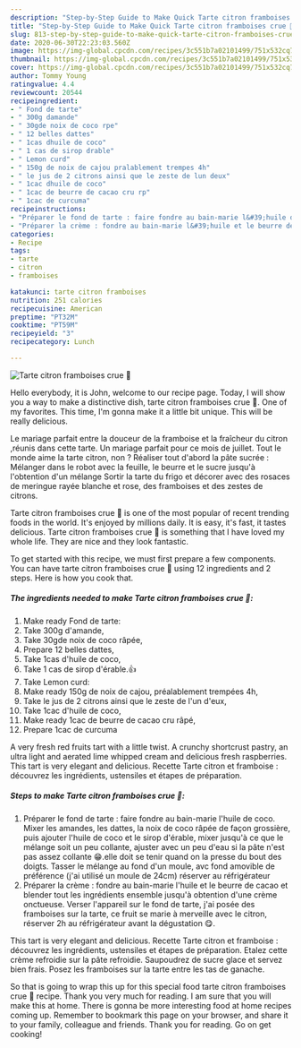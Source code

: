```yaml
---
description: "Step-by-Step Guide to Make Quick Tarte citron framboises crue 🍰"
title: "Step-by-Step Guide to Make Quick Tarte citron framboises crue 🍰"
slug: 813-step-by-step-guide-to-make-quick-tarte-citron-framboises-crue
date: 2020-06-30T22:23:03.560Z
image: https://img-global.cpcdn.com/recipes/3c551b7a02101499/751x532cq70/tarte-citron-framboises-crue-🍰-photo-principale-de-la-recette.jpg
thumbnail: https://img-global.cpcdn.com/recipes/3c551b7a02101499/751x532cq70/tarte-citron-framboises-crue-🍰-photo-principale-de-la-recette.jpg
cover: https://img-global.cpcdn.com/recipes/3c551b7a02101499/751x532cq70/tarte-citron-framboises-crue-🍰-photo-principale-de-la-recette.jpg
author: Tommy Young
ratingvalue: 4.4
reviewcount: 20544
recipeingredient:
- " Fond de tarte"
- " 300g damande"
- " 30gde noix de coco rpe"
- " 12 belles dattes"
- " 1cas dhuile de coco"
- " 1 cas de sirop drable"
- " Lemon curd"
- " 150g de noix de cajou pralablement trempes 4h"
- " le jus de 2 citrons ainsi que le zeste de lun deux"
- " 1cac dhuile de coco"
- " 1cac de beurre de cacao cru rp"
- " 1cac de curcuma"
recipeinstructions:
- "Préparer le fond de tarte : faire fondre au bain-marie l&#39;huile de coco. Mixer les amandes, les dattes, la noix de coco râpée de façon grossière, puis ajouter l&#39;huile de coco et le sirop d&#39;érable, mixer jusqu&#39;à ce que le mélange soit un peu collante, ajuster avec un peu d&#39;eau si la pâte n&#39;est pas assez collante 😁.elle doit se tenir quand on la presse du bout des doigts. Tasser le mélange au fond d&#39;un moule, avc fond amovible de préférence (j&#39;ai utilisé un moule de 24cm) réserver au réfrigérateur"
- "Préparer la crème : fondre au bain-marie l&#39;huile et le beurre de cacao et blender tout les ingrédients ensemble jusqu&#39;à obtention d&#39;une crème onctueuse. Verser l&#39;appareil sur le fond de tarte, j&#39;ai posée des framboises sur la tarte, ce fruit se marie à merveille avec le citron, réserver 2h au réfrigérateur avant la dégustation 😋."
categories:
- Recipe
tags:
- tarte
- citron
- framboises

katakunci: tarte citron framboises 
nutrition: 251 calories
recipecuisine: American
preptime: "PT32M"
cooktime: "PT59M"
recipeyield: "3"
recipecategory: Lunch

---
```



![Tarte citron framboises crue 🍰](https://img-global.cpcdn.com/recipes/3c551b7a02101499/751x532cq70/tarte-citron-framboises-crue-🍰-photo-principale-de-la-recette.jpg)

Hello everybody, it is John, welcome to our recipe page. Today, I will show you a way to make a distinctive dish, tarte citron framboises crue 🍰. One of my favorites. This time, I'm gonna make it a little bit unique. This will be really delicious.

Le mariage parfait entre la douceur de la framboise et la fraîcheur du citron ,réunis dans cette tarte. Un mariage parfait pour ce mois de juillet. Tout le monde aime la tarte citron, non ? Réaliser tout d&#39;abord la pâte sucrée : Mélanger dans le robot avec la feuille, le beurre et le sucre jusqu&#39;à l&#39;obtention d&#39;un mélange Sortir la tarte du frigo et décorer avec des rosaces de meringue rayée blanche et rose, des framboises et des zestes de citrons.

Tarte citron framboises crue 🍰 is one of the most popular of recent trending foods in the world. It's enjoyed by millions daily. It is easy, it's fast, it tastes delicious. Tarte citron framboises crue 🍰 is something that I have loved my whole life. They are nice and they look fantastic.


To get started with this recipe, we must first prepare a few components. You can have tarte citron framboises crue 🍰 using 12 ingredients and 2 steps. Here is how you cook that.

<!--inarticleads1-->

##### The ingredients needed to make Tarte citron framboises crue 🍰:

1. Make ready  Fond de tarte:
1. Take  300g d&#39;amande,
1. Take  30gde noix de coco râpée,
1. Prepare  12 belles dattes,
1. Take  1cas d&#39;huile de coco,
1. Take  1 cas de sirop d&#39;érable.👍
1. Take  Lemon curd:
1. Make ready  150g de noix de cajou, préalablement trempées 4h,
1. Take  le jus de 2 citrons ainsi que le zeste de l&#39;un d&#39;eux,
1. Take  1cac d&#39;huile de coco,
1. Make ready  1cac de beurre de cacao cru râpé,
1. Prepare  1cac de curcuma


A very fresh red fruits tart with a little twist. A crunchy shortcrust pastry, an ultra light and aerated lime whipped cream and delicious fresh raspberries. This tart is very elegant and delicious. Recette Tarte citron et framboise : découvrez les ingrédients, ustensiles et étapes de préparation. 

<!--inarticleads2-->

##### Steps to make Tarte citron framboises crue 🍰:

1. Préparer le fond de tarte : faire fondre au bain-marie l&#39;huile de coco. Mixer les amandes, les dattes, la noix de coco râpée de façon grossière, puis ajouter l&#39;huile de coco et le sirop d&#39;érable, mixer jusqu&#39;à ce que le mélange soit un peu collante, ajuster avec un peu d&#39;eau si la pâte n&#39;est pas assez collante 😁.elle doit se tenir quand on la presse du bout des doigts. Tasser le mélange au fond d&#39;un moule, avc fond amovible de préférence (j&#39;ai utilisé un moule de 24cm) réserver au réfrigérateur
1. Préparer la crème : fondre au bain-marie l&#39;huile et le beurre de cacao et blender tout les ingrédients ensemble jusqu&#39;à obtention d&#39;une crème onctueuse. Verser l&#39;appareil sur le fond de tarte, j&#39;ai posée des framboises sur la tarte, ce fruit se marie à merveille avec le citron, réserver 2h au réfrigérateur avant la dégustation 😋.


This tart is very elegant and delicious. Recette Tarte citron et framboise : découvrez les ingrédients, ustensiles et étapes de préparation. Etalez cette crème refroidie sur la pâte refroidie. Saupoudrez de sucre glace et servez bien frais. Posez les framboises sur la tarte entre les tas de ganache. 

So that is going to wrap this up for this special food tarte citron framboises crue 🍰 recipe. Thank you very much for reading. I am sure that you will make this at home. There is gonna be more interesting food at home recipes coming up. Remember to bookmark this page on your browser, and share it to your family, colleague and friends. Thank you for reading. Go on get cooking!
